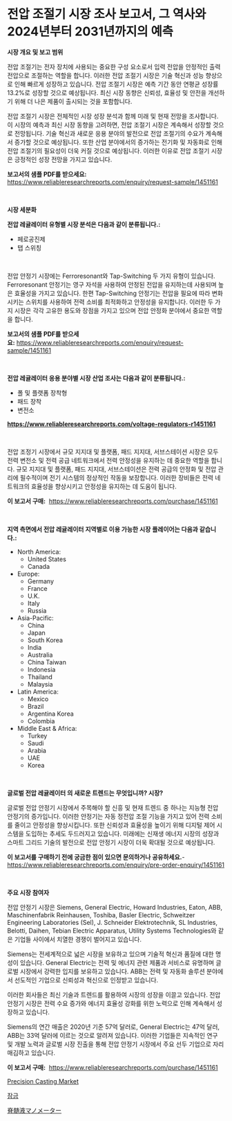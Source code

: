 <p><h1>전압 조절기 시장 조사 보고서, 그 역사와 2024년부터 2031년까지의 예측</h1></p><p><strong>시장 개요 및 보고 범위</strong></p>
<p><p>전압 조절기는 전자 장치에 사용되는 중요한 구성 요소로서 입력 전압을 안정적인 출력 전압으로 조절하는 역할을 합니다. 이러한 전압 조절기 시장은 기술 혁신과 성능 향상으로 인해 빠르게 성장하고 있습니다. 전압 조절기 시장은 예측 기간 동안 연평균 성장률 13.2%로 성장할 것으로 예상됩니다. 최신 시장 동향은 신뢰성, 효율성 및 안전을 개선하기 위해 더 나은 제품이 출시되는 것을 포함합니다. </p><p>전압 조절기 시장은 전체적인 시장 성장 분석과 함께 미래 및 현재 전망을 조사합니다. 이 시장의 예측과 최신 시장 동향을 고려하면, 전압 조절기 시장은 계속해서 성장할 것으로 전망됩니다. 기술 혁신과 새로운 응용 분야의 발전으로 전압 조절기의 수요가 계속해서 증가할 것으로 예상됩니다. 또한 산업 분야에서의 증가하는 전기화 및 자동화로 인해 전압 조절기의 필요성이 더욱 커질 것으로 예상됩니다. 이러한 이유로 전압 조절기 시장은 긍정적인 성장 전망을 가지고 있습니다.</p></p>
<p><strong>보고서의 샘플 PDF를 받으세요:</strong> <a href="https://www.reliableresearchreports.com/enquiry/request-sample/1451161">https://www.reliableresearchreports.com/enquiry/request-sample/1451161</a></p>
<p>&nbsp;</p>
<p><strong>시장 세분화</strong></p>
<p><strong>전압 레귤레이터 유형별 시장 분석은 다음과 같이 분류됩니다.:</strong></p>
<p><ul><li>페로공진제</li><li>탭 스위칭</li></ul></p>
<p>&nbsp;</p>
<p><p>전압 안정기 시장에는 Ferroresonant와 Tap-Switching 두 가지 유형이 있습니다. Ferroresonant 안정기는 영구 자석을 사용하여 안정된 전압을 유지하는데 사용되며 높은 효율성을 가지고 있습니다. 한편 Tap-Switching 안정기는 전압을 필요에 따라 변화시키는 스위치를 사용하여 전력 소비를 최적화하고 안정성을 유지합니다. 이러한 두 가지 시장은 각각 고유한 용도와 장점을 가지고 있으며 전압 안정화 분야에서 중요한 역할을 합니다.</p></p>
<p><strong>보고서의 샘플 PDF를 받으세요:</strong>&nbsp;<a href="https://www.reliableresearchreports.com/enquiry/request-sample/1451161">https://www.reliableresearchreports.com/enquiry/request-sample/1451161</a></p>
<p>&nbsp;</p>
<p><strong> 전압 레귤레이터 응용 분야별 시장 산업 조사는 다음과 같이 분류됩니다.:</strong></p>
<p><ul><li>폴 및 플랫폼 장착형</li><li>패드 장착</li><li>변전소</li></ul></p>
<p><strong><a href="https://www.reliableresearchreports.com/voltage-regulators-r1451161">https://www.reliableresearchreports.com/voltage-regulators-r1451161</a></strong></p>
<p>&nbsp;</p>
<p><p>전압 조정기 시장에서 규모 지지대 및 플랫폼, 패드 지지대, 서브스테이션 시장은 모두 전력 변전소 및 전력 공급 네트워크에서 전력 안정성을 유지하는 데 중요한 역할을 합니다. 규모 지지대 및 플랫폼, 패드 지지대, 서브스테이션은 전력 공급의 안정화 및 전압 관리에 필수적이며 전기 시스템의 정상적인 작동을 보장합니다. 이러한 장비들은 전력 네트워크의 효율성을 향상시키고 안정성을 유지하는 데 도움이 됩니다.</p></p>
<p><strong>이 보고서 구매:</strong>&nbsp; <a href="https://www.reliableresearchreports.com/purchase/1451161">https://www.reliableresearchreports.com/purchase/1451161</a></p>
<p>&nbsp;</p>
<p><strong>지역 측면에서 전압 레귤레이터 지역별로 이용 가능한 시장 플레이어는 다음과 같습니다.:</strong></p>
<p><ul>
    <li>
        North America:
        <ul>
            <li>United States</li>
            <li>Canada</li>
        </ul>
    </li>
    <li>
        Europe:
        <ul>
            <li>Germany</li>
            <li>France</li>
            <li>U.K.</li>
            <li>Italy</li>
            <li>Russia</li>
        </ul>
    </li>
    <li>
        Asia-Pacific:
        <ul>
            <li>China</li>
            <li>Japan</li>
            <li>South Korea</li>
            <li>India</li>
            <li>Australia</li>
            <li>China Taiwan</li>
            <li>Indonesia</li>
            <li>Thailand</li>
            <li>Malaysia</li>
        </ul>
    </li>
    <li>
        Latin America:
        <ul>
            <li>Mexico</li>
            <li>Brazil</li>
            <li>Argentina Korea</li>
            <li>Colombia</li>
        </ul>
    </li>
    <li>
        Middle East & Africa:
        <ul>
            <li>Turkey</li>
            <li>Saudi</li>
            <li>Arabia</li>
            <li>UAE</li>
            <li>Korea</li>
        </ul>
    </li>
    </ul></p>
<p>&nbsp;</p>
<p><strong>글로벌 전압 레귤레이터 의 새로운 트렌드는 무엇입니까? 시장?</strong></p>
<p><p>글로벌 전압 안정기 시장에서 주목해야 할 신흥 및 현재 트렌드 중 하나는 지능형 전압 안정기의 증가입니다. 이러한 안정기는 자동 정전압 조절 기능을 가지고 있어 전력 소비를 줄이고 안정성을 향상시킵니다. 또한 신뢰성과 효율성을 높이기 위해 디지털 제어 시스템을 도입하는 추세도 두드러지고 있습니다. 미래에는 신재생 에너지 시장의 성장과 스마트 그리드 기술의 발전으로 전압 안정기 시장이 더욱 확대될 것으로 예상됩니다.</p></p>
<p><strong>이 보고서를 구매하기 전에 궁금한 점이 있으면 문의하거나 공유하세요.</strong>- <a href="https://www.reliableresearchreports.com/enquiry/pre-order-enquiry/1451161">https://www.reliableresearchreports.com/enquiry/pre-order-enquiry/1451161</a></p>
<p>&nbsp;</p>
<p><strong>주요 시장 참여자</strong></p>
<p><p>전압 안정기 시장은 Siemens, General Electric, Howard Industries, Eaton, ABB, Maschinenfabrik Reinhausen, Toshiba, Basler Electric, Schweitzer Engineering Laboratories (Sel), J. Schneider Elektrotechnik, SL Industries, Belotti, Daihen, Tebian Electric Apparatus, Utility Systems Technologies와 같은 기업들 사이에서 치열한 경쟁이 벌어지고 있습니다.</p><p>Siemens는 전세계적으로 넓은 시장을 보유하고 있으며 기술적 혁신과 품질에 대한 명성이 있습니다. General Electric는 전력 및 에너지 관련 제품과 서비스로 유명하며 글로벌 시장에서 강력한 입지를 보유하고 있습니다. ABB는 전력 및 자동화 솔루션 분야에서 선도적인 기업으로 신뢰성과 혁신으로 인정받고 있습니다.</p><p>이러한 회사들은 최신 기술과 트렌드를 활용하여 시장의 성장을 이끌고 있습니다. 전압 안정기 시장은 전력 수요 증가와 에너지 효율성 강화를 위한 노력으로 인해 계속해서 성장하고 있습니다.</p><p>Siemens의 연간 매출은 2020년 기준 57억 달러로, General Electric는 47억 달러, ABB는 33억 달러에 이르는 것으로 알려져 있습니다. 이러한 기업들은 지속적인 연구 및 개발 노력과 글로벌 시장 진출을 통해 전압 안정기 시장에서 주요 선두 기업으로 자리매김하고 있습니다.</p></p>
<p><strong>이 보고서 구매:</strong>&nbsp;&nbsp;<a href="https://www.reliableresearchreports.com/purchase/1451161">https://www.reliableresearchreports.com/purchase/1451161</a></p>
<p><p><a href="https://github.com/GroverBarry/Market-Research-Report-List-4/blob/main/precision-casting-market.md">Precision Casting Market</a></p><p><a href="https://medium.com/@carlosrtzkzhj/2024%EB%85%84%EB%B6%80%ED%84%B0-2031%EB%85%84%EA%B9%8C%EC%A7%80%EC%9D%98-%EC%8B%9C%EC%9E%A5-%EB%B6%84%EC%84%9D%EA%B3%BC-%ED%81%AC%EA%B8%B0-%EC%98%88%EC%B8%A1%EC%9D%84-%EC%9E%A0%EA%B8%88%ED%95%A9%EB%8B%88%EB%8B%A4-26789f22bc43">잠금</a></p><p><a href="https://medium.com/@lucasrandall2020/%E8%84%8A%E6%9F%B1%E6%B6%B2%E3%83%9E%E3%83%8E%E3%83%A1%E3%83%BC%E3%82%BF%E3%83%BC%E5%B8%82%E5%A0%B4-2031%E5%B9%B4%E3%81%BE%E3%81%A7%E3%81%AE%E6%88%90%E5%8A%9F%E3%81%99%E3%82%8B%E3%83%93%E3%82%B8%E3%83%8D%E3%82%B9%E6%88%A6%E7%95%A5%E3%81%AE%E9%8D%B5-0191d02b1a4b">脊髄液マノメーター</a></p></p>